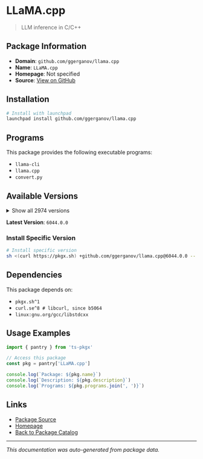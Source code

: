 # LLaMA.cpp

> LLM inference in C/C++

## Package Information

- **Domain**: `github.com/ggerganov/llama.cpp`
- **Name**: `LLaMA.cpp`
- **Homepage**: Not specified
- **Source**: [View on GitHub](https://github.com/pkgxdev/pantry/tree/main/projects/github.com/ggerganov/llama.cpp/package.yml)

## Installation

```bash
# Install with launchpad
launchpad install github.com/ggerganov/llama.cpp
```

## Programs

This package provides the following executable programs:

- `llama-cli`
- `llama.cpp`
- `convert.py`

## Available Versions

<details>
<summary>Show all 2974 versions</summary>

- `6044.0.0`, `6043.0.0`, `6042.0.0`, `6041.0.0`, `6040.0.0`
- `6039.0.0`, `6038.0.0`, `6037.0.0`, `6036.0.0`, `6035.0.0`
- `6032.0.0`, `6031.0.0`, `6030.0.0`, `6029.0.0`, `6027.0.0`
- `6026.0.0`, `6025.0.0`, `6024.0.0`, `6023.0.0`, `6022.0.0`
- `6020.0.0`, `6018.0.0`, `6017.0.0`, `6016.0.0`, `6015.0.0`
- `6014.0.0`, `6013.0.0`, `6012.0.0`, `6011.0.0`, `6002.0.0`
- `6001.0.0`, `6000.0.0`, `5999.0.0`, `5998.0.0`, `5997.0.0`
- `5996.0.0`, `5995.0.0`, `5994.0.0`, `5993.0.0`, `5992.0.0`
- `5990.0.0`, `5989.0.0`, `5988.0.0`, `5987.0.0`, `5986.0.0`
- `5985.0.0`, `5984.0.0`, `5981.0.0`, `5980.0.0`, `5979.0.0`
- `5978.0.0`, `5976.0.0`, `5975.0.0`, `5973.0.0`, `5972.0.0`
- `5970.0.0`, `5968.0.0`, `5967.0.0`, `5966.0.0`, `5965.0.0`
- `5963.0.0`, `5962.0.0`, `5961.0.0`, `5960.0.0`, `5959.0.0`
- `5958.0.0`, `5957.0.0`, `5956.0.0`, `5954.0.0`, `5953.0.0`
- `5952.0.0`, `5950.0.0`, `5949.0.0`, `5943.0.0`, `5942.0.0`
- `5941.0.0`, `5940.0.0`, `5937.0.0`, `5936.0.0`, `5935.0.0`
- `5934.0.0`, `5933.0.0`, `5932.0.0`, `5930.0.0`, `5929.0.0`
- `5928.0.0`, `5927.0.0`, `5924.0.0`, `5923.0.0`, `5922.0.0`
- `5921.0.0`, `5920.0.0`, `5919.0.0`, `5916.0.0`, `5914.0.0`
- `5913.0.0`, `5912.0.0`, `5911.0.0`, `5910.0.0`, `5909.0.0`
- `5908.0.0`, `5904.0.0`, `5902.0.0`, `5901.0.0`, `5900.0.0`
- `5899.0.0`, `5898.0.0`, `5897.0.0`, `5896.0.0`, `5895.0.0`
- `5894.0.0`, `5893.0.0`, `5892.0.0`, `5891.0.0`, `5890.0.0`
- `5889.0.0`, `5888.0.0`, `5887.0.0`, `5886.0.0`, `5884.0.0`
- `5882.0.0`, `5880.0.0`, `5876.0.0`, `5875.0.0`, `5874.0.0`
- `5873.0.0`, `5872.0.0`, `5870.0.0`, `5869.0.0`, `5868.0.0`
- `5867.0.0`, `5866.0.0`, `5865.0.0`, `5864.0.0`, `5863.0.0`
- `5862.0.0`, `5861.0.0`, `5860.0.0`, `5859.0.0`, `5858.0.0`
- `5857.0.0`, `5856.0.0`, `5855.0.0`, `5854.0.0`, `5853.0.0`
- `5852.0.0`, `5851.0.0`, `5849.0.0`, `5848.0.0`, `5847.0.0`
- `5846.0.0`, `5845.0.0`, `5844.0.0`, `5843.0.0`, `5841.0.0`
- `5840.0.0`, `5839.0.0`, `5838.0.0`, `5837.0.0`, `5836.0.0`
- `5835.0.0`, `5834.0.0`, `5833.0.0`, `5832.0.0`, `5831.0.0`
- `5830.0.0`, `5829.0.0`, `5828.0.0`, `5827.0.0`, `5826.0.0`
- `5825.0.0`, `5824.0.0`, `5823.0.0`, `5822.0.0`, `5821.0.0`
- `5820.0.0`, `5819.0.0`, `5817.0.0`, `5816.0.0`, `5815.0.0`
- `5814.0.0`, `5812.0.0`, `5811.0.0`, `5809.0.0`, `5808.0.0`
- `5804.0.0`, `5803.0.0`, `5802.0.0`, `5801.0.0`, `5798.0.0`
- `5797.0.0`, `5795.0.0`, `5794.0.0`, `5793.0.0`, `5792.0.0`
- `5788.0.0`, `5787.0.0`, `5785.0.0`, `5784.0.0`, `5783.0.0`
- `5782.0.0`, `5780.0.0`, `5778.0.0`, `5777.0.0`, `5775.0.0`
- `5774.0.0`, `5773.0.0`, `5772.0.0`, `5771.0.0`, `5770.0.0`
- `5769.0.0`, `5760.0.0`, `5759.0.0`, `5757.0.0`, `5756.0.0`
- `5755.0.0`, `5754.0.0`, `5753.0.0`, `5752.0.0`, `5751.0.0`
- `5749.0.0`, `5747.0.0`, `5745.0.0`, `5744.0.0`, `5743.0.0`
- `5742.0.0`, `5740.0.0`, `5738.0.0`, `5737.0.0`, `5736.0.0`
- `5735.0.0`, `5734.0.0`, `5733.0.0`, `5731.0.0`, `5729.0.0`
- `5728.0.0`, `5726.0.0`, `5723.0.0`, `5722.0.0`, `5721.0.0`
- `5720.0.0`, `5719.0.0`, `5718.0.0`, `5717.0.0`, `5716.0.0`
- `5715.0.0`, `5714.0.0`, `5713.0.0`, `5712.0.0`, `5711.0.0`
- `5709.0.0`, `5708.0.0`, `5707.0.0`, `5706.0.0`, `5704.0.0`
- `5703.0.0`, `5702.0.0`, `5701.0.0`, `5699.0.0`, `5698.0.0`
- `5697.0.0`, `5696.0.0`, `5695.0.0`, `5693.0.0`, `5689.0.0`
- `5688.0.0`, `5687.0.0`, `5686.0.0`, `5685.0.0`, `5684.0.0`
- `5683.0.0`, `5682.0.0`, `5681.0.0`, `5679.0.0`, `5676.0.0`
- `5675.0.0`, `5674.0.0`, `5673.0.0`, `5672.0.0`, `5671.0.0`
- `5670.0.0`, `5669.0.0`, `5668.0.0`, `5667.0.0`, `5666.0.0`
- `5664.0.0`, `5662.0.0`, `5659.0.0`, `5657.0.0`, `5655.0.0`
- `5654.0.0`, `5653.0.0`, `5652.0.0`, `5651.0.0`, `5650.0.0`
- `5649.0.0`, `5648.0.0`, `5646.0.0`, `5645.0.0`, `5644.0.0`
- `5642.0.0`, `5641.0.0`, `5640.0.0`, `5639.0.0`, `5638.0.0`
- `5637.0.0`, `5636.0.0`, `5634.0.0`, `5633.0.0`, `5632.0.0`
- `5631.0.0`, `5630.0.0`, `5629.0.0`, `5627.0.0`, `5625.0.0`
- `5624.0.0`, `5622.0.0`, `5621.0.0`, `5620.0.0`, `5618.0.0`
- `5617.0.0`, `5615.0.0`, `5614.0.0`, `5613.0.0`, `5612.0.0`
- `5610.0.0`, `5609.0.0`, `5608.0.0`, `5606.0.0`, `5604.0.0`
- `5603.0.0`, `5602.0.0`, `5601.0.0`, `5600.0.0`, `5598.0.0`
- `5596.0.0`, `5595.0.0`, `5593.0.0`, `5592.0.0`, `5591.0.0`
- `5590.0.0`, `5589.0.0`, `5588.0.0`, `5587.0.0`, `5586.0.0`
- `5585.0.0`, `5584.0.0`, `5581.0.0`, `5580.0.0`, `5578.0.0`
- `5577.0.0`, `5576.0.0`, `5575.0.0`, `5574.0.0`, `5573.0.0`
- `5572.0.0`, `5571.0.0`, `5569.0.0`, `5568.0.0`, `5560.0.0`
- `5559.0.0`, `5558.0.0`, `5556.0.0`, `5555.0.0`, `5554.0.0`
- `5552.0.0`, `5551.0.0`, `5548.0.0`, `5547.0.0`, `5546.0.0`
- `5545.0.0`, `5544.0.0`, `5543.0.0`, `5541.0.0`, `5540.0.0`
- `5539.0.0`, `5538.0.0`, `5537.0.0`, `5535.0.0`, `5534.0.0`
- `5533.0.0`, `5532.0.0`, `5530.0.0`, `5529.0.0`, `5526.0.0`
- `5524.0.0`, `5522.0.0`, `5519.0.0`, `5517.0.0`, `5516.0.0`
- `5515.0.0`, `5514.0.0`, `5513.0.0`, `5512.0.0`, `5510.0.0`
- `5509.0.0`, `5508.0.0`, `5506.0.0`, `5505.0.0`, `5504.0.0`
- `5503.0.0`, `5502.0.0`, `5501.0.0`, `5499.0.0`, `5498.0.0`
- `5497.0.0`, `5495.0.0`, `5494.0.0`, `5493.0.0`, `5492.0.0`
- `5490.0.0`, `5489.0.0`, `5488.0.0`, `5486.0.0`, `5484.0.0`
- `5483.0.0`, `5481.0.0`, `5480.0.0`, `5479.0.0`, `5478.0.0`
- `5477.0.0`, `5476.0.0`, `5475.0.0`, `5474.0.0`, `5473.0.0`
- `5472.0.0`, `5471.0.0`, `5468.0.0`, `5466.0.0`, `5465.0.0`
- `5464.0.0`, `5463.0.0`, `5462.0.0`, `5461.0.0`, `5460.0.0`
- `5459.0.0`, `5458.0.0`, `5456.0.0`, `5454.0.0`, `5453.0.0`
- `5452.0.0`, `5451.0.0`, `5450.0.0`, `5449.0.0`, `5448.0.0`
- `5446.0.0`, `5444.0.0`, `5443.0.0`, `5442.0.0`, `5441.0.0`
- `5440.0.0`, `5439.0.0`, `5438.0.0`, `5437.0.0`, `5436.0.0`
- `5435.0.0`, `5434.0.0`, `5432.0.0`, `5431.0.0`, `5430.0.0`
- `5429.0.0`, `5427.0.0`, `5426.0.0`, `5425.0.0`, `5423.0.0`
- `5422.0.0`, `5421.0.0`, `5417.0.0`, `5415.0.0`, `5414.0.0`
- `5412.0.0`, `5411.0.0`, `5410.0.0`, `5409.0.0`, `5406.0.0`
- `5405.0.0`, `5404.0.0`, `5402.0.0`, `5401.0.0`, `5400.0.0`
- `5395.0.0`, `5394.0.0`, `5392.0.0`, `5391.0.0`, `5390.0.0`
- `5388.0.0`, `5387.0.0`, `5385.0.0`, `5384.0.0`, `5382.0.0`
- `5381.0.0`, `5380.0.0`, `5379.0.0`, `5378.0.0`, `5377.0.0`
- `5372.0.0`, `5371.0.0`, `5370.0.0`, `5368.0.0`, `5367.0.0`
- `5366.0.0`, `5365.0.0`, `5363.0.0`, `5361.0.0`, `5360.0.0`
- `5359.0.0`, `5358.0.0`, `5357.0.0`, `5356.0.0`, `5355.0.0`
- `5354.0.0`, `5353.0.0`, `5352.0.0`, `5351.0.0`, `5350.0.0`
- `5349.0.0`, `5347.0.0`, `5346.0.0`, `5345.0.0`, `5344.0.0`
- `5342.0.0`, `5341.0.0`, `5340.0.0`, `5338.0.0`, `5336.0.0`
- `5335.0.0`, `5334.0.0`, `5333.0.0`, `5332.0.0`, `5331.0.0`
- `5330.0.0`, `5329.0.0`, `5328.0.0`, `5327.0.0`, `5326.0.0`
- `5325.0.0`, `5324.0.0`, `5323.0.0`, `5322.0.0`, `5321.0.0`
- `5320.0.0`, `5318.0.0`, `5317.0.0`, `5313.0.0`, `5311.0.0`
- `5310.0.0`, `5309.0.0`, `5308.0.0`, `5306.0.0`, `5303.0.0`
- `5302.0.0`, `5301.0.0`, `5300.0.0`, `5299.0.0`, `5298.0.0`
- `5297.0.0`, `5296.0.0`, `5295.0.0`, `5293.0.0`, `5292.0.0`
- `5289.0.0`, `5287.0.0`, `5286.0.0`, `5284.0.0`, `5283.0.0`
- `5281.0.0`, `5280.0.0`, `5279.0.0`, `5278.0.0`, `5277.0.0`
- `5276.0.0`, `5275.0.0`, `5274.0.0`, `5273.0.0`, `5272.0.0`
- `5271.0.0`, `5270.0.0`, `5269.0.0`, `5267.0.0`, `5266.0.0`
- `5265.0.0`, `5261.0.0`, `5260.0.0`, `5259.0.0`, `5258.0.0`
- `5257.0.0`, `5255.0.0`, `5254.0.0`, `5253.0.0`, `5252.0.0`
- `5250.0.0`, `5249.0.0`, `5248.0.0`, `5246.0.0`, `5243.0.0`
- `5242.0.0`, `5241.0.0`, `5239.0.0`, `5237.0.0`, `5236.0.0`
- `5235.0.0`, `5233.0.0`, `5232.0.0`, `5231.0.0`, `5230.0.0`
- `5228.0.0`, `5226.0.0`, `5225.0.0`, `5223.0.0`, `5222.0.0`
- `5221.0.0`, `5220.0.0`, `5219.0.0`, `5218.0.0`, `5217.0.0`
- `5216.0.0`, `5215.0.0`, `5214.0.0`, `5213.0.0`, `5212.0.0`
- `5211.0.0`, `5210.0.0`, `5209.0.0`, `5208.0.0`, `5207.0.0`
- `5205.0.0`, `5204.0.0`, `5202.0.0`, `5201.0.0`, `5200.0.0`
- `5199.0.0`, `5198.0.0`, `5197.0.0`, `5196.0.0`, `5195.0.0`
- `5194.0.0`, `5193.0.0`, `5192.0.0`, `5191.0.0`, `5190.0.0`
- `5189.0.0`, `5188.0.0`, `5187.0.0`, `5186.0.0`, `5185.0.0`
- `5184.0.0`, `5181.0.0`, `5180.0.0`, `5178.0.0`, `5177.0.0`
- `5176.0.0`, `5175.0.0`, `5174.0.0`, `5173.0.0`, `5171.0.0`
- `5170.0.0`, `5169.0.0`, `5166.0.0`, `5165.0.0`, `5164.0.0`
- `5163.0.0`, `5162.0.0`, `5161.0.0`, `5160.0.0`, `5159.0.0`
- `5158.0.0`, `5156.0.0`, `5155.0.0`, `5153.0.0`, `5152.0.0`
- `5151.0.0`, `5150.0.0`, `5149.0.0`, `5148.0.0`, `5147.0.0`
- `5146.0.0`, `5145.0.0`, `5144.0.0`, `5143.0.0`, `5142.0.0`
- `5141.0.0`, `5140.0.0`, `5138.0.0`, `5137.0.0`, `5136.0.0`
- `5135.0.0`, `5134.0.0`, `5133.0.0`, `5132.0.0`, `5131.0.0`
- `5129.0.0`, `5127.0.0`, `5126.0.0`, `5125.0.0`, `5124.0.0`
- `5123.0.0`, `5122.0.0`, `5121.0.0`, `5120.0.0`, `5119.0.0`
- `5118.0.0`, `5117.0.0`, `5116.0.0`, `5115.0.0`, `5114.0.0`
- `5113.0.0`, `5108.0.0`, `5107.0.0`, `5106.0.0`, `5099.0.0`
- `5097.0.0`, `5096.0.0`, `5094.0.0`, `5093.0.0`, `5092.0.0`
- `5089.0.0`, `5086.0.0`, `5085.0.0`, `5084.0.0`, `5083.0.0`
- `5082.0.0`, `5081.0.0`, `5080.0.0`, `5079.0.0`, `5078.0.0`
- `5076.0.0`, `5074.0.0`, `5073.0.0`, `5072.0.0`, `5071.0.0`
- `5066.0.0`, `5064.0.0`, `5062.0.0`, `5061.0.0`, `5060.0.0`
- `5059.0.0`, `5058.0.0`, `5057.0.0`, `5056.0.0`, `5055.0.0`
- `5054.0.0`, `5053.0.0`, `5052.0.0`, `5050.0.0`, `5049.0.0`
- `5046.0.0`, `5045.0.0`, `5043.0.0`, `5041.0.0`, `5039.0.0`
- `5038.0.0`, `5037.0.0`, `5036.0.0`, `5035.0.0`, `5034.0.0`
- `5033.0.0`, `5032.0.0`, `5031.0.0`, `5030.0.0`, `5029.0.0`
- `5028.0.0`, `5026.0.0`, `5025.0.0`, `5022.0.0`, `5021.0.0`
- `5019.0.0`, `5018.0.0`, `5017.0.0`, `5016.0.0`, `5015.0.0`
- `5013.0.0`, `5012.0.0`, `5010.0.0`, `5009.0.0`, `5006.0.0`
- `5005.0.0`, `5004.0.0`, `5003.0.0`, `5002.0.0`, `5001.0.0`
- `4999.0.0`, `4998.0.0`, `4997.0.0`, `4992.0.0`, `4991.0.0`
- `4990.0.0`, `4988.0.0`, `4987.0.0`, `4986.0.0`, `4985.0.0`
- `4984.0.0`, `4982.0.0`, `4981.0.0`, `4980.0.0`, `4978.0.0`
- `4977.0.0`, `4976.0.0`, `4974.0.0`, `4972.0.0`, `4970.0.0`
- `4969.0.0`, `4967.0.0`, `4966.0.0`, `4964.0.0`, `4963.0.0`
- `4961.0.0`, `4958.0.0`, `4957.0.0`, `4956.0.0`, `4953.0.0`
- `4951.0.0`, `4948.0.0`, `4947.0.0`, `4945.0.0`, `4944.0.0`
- `4942.0.0`, `4940.0.0`, `4939.0.0`, `4938.0.0`, `4937.0.0`
- `4936.0.0`, `4935.0.0`, `4934.0.0`, `4933.0.0`, `4932.0.0`
- `4930.0.0`, `4929.0.0`, `4927.0.0`, `4926.0.0`, `4925.0.0`
- `4924.0.0`, `4923.0.0`, `4921.0.0`, `4920.0.0`, `4919.0.0`
- `4916.0.0`, `4915.0.0`, `4914.0.0`, `4913.0.0`, `4912.0.0`
- `4911.0.0`, `4910.0.0`, `4909.0.0`, `4908.0.0`, `4907.0.0`
- `4905.0.0`, `4903.0.0`, `4902.0.0`, `4901.0.0`, `4900.0.0`
- `4899.0.0`, `4898.0.0`, `4897.0.0`, `4896.0.0`, `4895.0.0`
- `4893.0.0`, `4892.0.0`, `4891.0.0`, `4889.0.0`, `4888.0.0`
- `4886.0.0`, `4885.0.0`, `4884.0.0`, `4882.0.0`, `4880.0.0`
- `4879.0.0`, `4877.0.0`, `4876.0.0`, `4875.0.0`, `4874.0.0`
- `4873.0.0`, `4872.0.0`, `4871.0.0`, `4870.0.0`, `4869.0.0`
- `4868.0.0`, `4867.0.0`, `4865.0.0`, `4864.0.0`, `4863.0.0`
- `4861.0.0`, `4860.0.0`, `4859.0.0`, `4856.0.0`, `4855.0.0`
- `4854.0.0`, `4853.0.0`, `4851.0.0`, `4849.0.0`, `4848.0.0`
- `4847.0.0`, `4846.0.0`, `4837.0.0`, `4836.0.0`, `4835.0.0`
- `4834.0.0`, `4833.0.0`, `4832.0.0`, `4831.0.0`, `4830.0.0`
- `4829.0.0`, `4827.0.0`, `4826.0.0`, `4824.0.0`, `4823.0.0`
- `4821.0.0`, `4820.0.0`, `4819.0.0`, `4818.0.0`, `4806.0.0`
- `4805.0.0`, `4804.0.0`, `4803.0.0`, `4801.0.0`, `4800.0.0`
- `4799.0.0`, `4798.0.0`, `4797.0.0`, `4796.0.0`, `4793.0.0`
- `4792.0.0`, `4790.0.0`, `4789.0.0`, `4788.0.0`, `4786.0.0`
- `4785.0.0`, `4784.0.0`, `4783.0.0`, `4778.0.0`, `4777.0.0`
- `4776.0.0`, `4775.0.0`, `4774.0.0`, `4773.0.0`, `4771.0.0`
- `4770.0.0`, `4769.0.0`, `4768.0.0`, `4767.0.0`, `4765.0.0`
- `4764.0.0`, `4763.0.0`, `4762.0.0`, `4761.0.0`, `4760.0.0`
- `4759.0.0`, `4756.0.0`, `4755.0.0`, `4754.0.0`, `4753.0.0`
- `4751.0.0`, `4749.0.0`, `4747.0.0`, `4746.0.0`, `4745.0.0`
- `4743.0.0`, `4742.0.0`, `4739.0.0`, `4738.0.0`, `4735.0.0`
- `4734.0.0`, `4733.0.0`, `4732.0.0`, `4731.0.0`, `4730.0.0`
- `4728.0.0`, `4727.0.0`, `4724.0.0`, `4722.0.0`, `4721.0.0`
- `4720.0.0`, `4719.0.0`, `4718.0.0`, `4717.0.0`, `4716.0.0`
- `4714.0.0`, `4713.0.0`, `4712.0.0`, `4710.0.0`, `4708.0.0`
- `4707.0.0`, `4706.0.0`, `4705.0.0`, `4704.0.0`, `4702.0.0`
- `4699.0.0`, `4698.0.0`, `4696.0.0`, `4695.0.0`, `4694.0.0`
- `4692.0.0`, `4689.0.0`, `4688.0.0`, `4686.0.0`, `4683.0.0`
- `4682.0.0`, `4681.0.0`, `4679.0.0`, `4678.0.0`, `4677.0.0`
- `4676.0.0`, `4675.0.0`, `4671.0.0`, `4667.0.0`, `4666.0.0`
- `4663.0.0`, `4662.0.0`, `4661.0.0`, `4660.0.0`, `4659.0.0`
- `4658.0.0`, `4657.0.0`, `4651.0.0`, `4649.0.0`, `4648.0.0`
- `4647.0.0`, `4646.0.0`, `4644.0.0`, `4643.0.0`, `4642.0.0`
- `4641.0.0`, `4640.0.0`, `4639.0.0`, `4637.0.0`, `4636.0.0`
- `4634.0.0`, `4633.0.0`, `4631.0.0`, `4628.0.0`, `4623.0.0`
- `4621.0.0`, `4620.0.0`, `4619.0.0`, `4618.0.0`, `4617.0.0`
- `4616.0.0`, `4615.0.0`, `4614.0.0`, `4613.0.0`, `4611.0.0`
- `4610.0.0`, `4609.0.0`, `4608.0.0`, `4607.0.0`, `4606.0.0`
- `4605.0.0`, `4604.0.0`, `4603.0.0`, `4601.0.0`, `4600.0.0`
- `4599.0.0`, `4598.0.0`, `4595.0.0`, `4594.0.0`, `4589.0.0`
- `4588.0.0`, `4586.0.0`, `4585.0.0`, `4583.0.0`, `4581.0.0`
- `4580.0.0`, `4576.0.0`, `4575.0.0`, `4574.0.0`, `4572.0.0`
- `4570.0.0`, `4569.0.0`, `4568.0.0`, `4567.0.0`, `4566.0.0`
- `4565.0.0`, `4564.0.0`, `4562.0.0`, `4560.0.0`, `4559.0.0`
- `4557.0.0`, `4552.0.0`, `4550.0.0`, `4549.0.0`, `4548.0.0`
- `4547.0.0`, `4546.0.0`, `4545.0.0`, `4543.0.0`, `4542.0.0`
- `4539.0.0`, `4538.0.0`, `4537.0.0`, `4536.0.0`, `4535.0.0`
- `4534.0.0`, `4533.0.0`, `4532.0.0`, `4529.0.0`, `4528.0.0`
- `4527.0.0`, `4526.0.0`, `4525.0.0`, `4524.0.0`, `4523.0.0`
- `4522.0.0`, `4521.0.0`, `4520.0.0`, `4519.0.0`, `4518.0.0`
- `4516.0.0`, `4514.0.0`, `4513.0.0`, `4512.0.0`, `4510.0.0`
- `4509.0.0`, `4508.0.0`, `4506.0.0`, `4504.0.0`, `4503.0.0`
- `4502.0.0`, `4501.0.0`, `4500.0.0`, `4499.0.0`, `4497.0.0`
- `4493.0.0`, `4491.0.0`, `4488.0.0`, `4487.0.0`, `4485.0.0`
- `4481.0.0`, `4475.0.0`, `4474.0.0`, `4468.0.0`, `4467.0.0`
- `4466.0.0`, `4465.0.0`, `4464.0.0`, `4458.0.0`, `4457.0.0`
- `4456.0.0`, `4453.0.0`, `4451.0.0`, `4450.0.0`, `4447.0.0`
- `4446.0.0`, `4445.0.0`, `4443.0.0`, `4440.0.0`, `4439.0.0`
- `4438.0.0`, `4437.0.0`, `4435.0.0`, `4434.0.0`, `4433.0.0`
- `4432.0.0`, `4431.0.0`, `4430.0.0`, `4428.0.0`, `4426.0.0`
- `4425.0.0`, `4424.0.0`, `4423.0.0`, `4422.0.0`, `4421.0.0`
- `4420.0.0`, `4419.0.0`, `4418.0.0`, `4416.0.0`, `4415.0.0`
- `4414.0.0`, `4411.0.0`, `4409.0.0`, `4406.0.0`, `4404.0.0`
- `4403.0.0`, `4402.0.0`, `4400.0.0`, `4399.0.0`, `4398.0.0`
- `4397.0.0`, `4396.0.0`, `4394.0.0`, `4393.0.0`, `4392.0.0`
- `4391.0.0`, `4390.0.0`, `4389.0.0`, `4388.0.0`, `4387.0.0`
- `4386.0.0`, `4385.0.0`, `4384.0.0`, `4383.0.0`, `4382.0.0`
- `4381.0.0`, `4380.0.0`, `4379.0.0`, `4378.0.0`, `4376.0.0`
- `4375.0.0`, `4372.0.0`, `4371.0.0`, `4369.0.0`, `4368.0.0`
- `4367.0.0`, `4366.0.0`, `4365.0.0`, `4363.0.0`, `4362.0.0`
- `4361.0.0`, `4360.0.0`, `4359.0.0`, `4358.0.0`, `4357.0.0`
- `4354.0.0`, `4353.0.0`, `4351.0.0`, `4350.0.0`, `4349.0.0`
- `4348.0.0`, `4343.0.0`, `4342.0.0`, `4341.0.0`, `4338.0.0`
- `4337.0.0`, `4333.0.0`, `4331.0.0`, `4329.0.0`, `4327.0.0`
- `4326.0.0`, `4325.0.0`, `4324.0.0`, `4321.0.0`, `4320.0.0`
- `4319.0.0`, `4318.0.0`, `4317.0.0`, `4315.0.0`, `4314.0.0`
- `4312.0.0`, `4311.0.0`, `4304.0.0`, `4302.0.0`, `4301.0.0`
- `4300.0.0`, `4299.0.0`, `4298.0.0`, `4297.0.0`, `4296.0.0`
- `4295.0.0`, `4293.0.0`, `4292.0.0`, `4291.0.0`, `4290.0.0`
- `4288.0.0`, `4287.0.0`, `4285.0.0`, `4284.0.0`, `4283.0.0`
- `4282.0.0`, `4281.0.0`, `4280.0.0`, `4279.0.0`, `4276.0.0`
- `4273.0.0`, `4272.0.0`, `4271.0.0`, `4267.0.0`, `4266.0.0`
- `4265.0.0`, `4262.0.0`, `4261.0.0`, `4260.0.0`, `4258.0.0`
- `4256.0.0`, `4255.0.0`, `4254.0.0`, `4253.0.0`, `4248.0.0`
- `4246.0.0`, `4243.0.0`, `4242.0.0`, `4240.0.0`, `4239.0.0`
- `4234.0.0`, `4233.0.0`, `4231.0.0`, `4230.0.0`, `4227.0.0`
- `4226.0.0`, `4224.0.0`, `4222.0.0`, `4221.0.0`, `4220.0.0`
- `4219.0.0`, `4218.0.0`, `4217.0.0`, `4216.0.0`, `4215.0.0`
- `4214.0.0`, `4212.0.0`, `4210.0.0`, `4209.0.0`, `4208.0.0`
- `4206.0.0`, `4204.0.0`, `4203.0.0`, `4202.0.0`, `4201.0.0`
- `4200.0.0`, `4195.0.0`, `4191.0.0`, `4179.0.0`, `4178.0.0`
- `4177.0.0`, `4176.0.0`, `4175.0.0`, `4174.0.0`, `4173.0.0`
- `4171.0.0`, `4170.0.0`, `4169.0.0`, `4168.0.0`, `4167.0.0`
- `4164.0.0`, `4163.0.0`, `4162.0.0`, `4161.0.0`, `4160.0.0`
- `4157.0.0`, `4154.0.0`, `4153.0.0`, `4151.0.0`, `4150.0.0`
- `4149.0.0`, `4148.0.0`, `4143.0.0`, `4142.0.0`, `4141.0.0`
- `4139.0.0`, `4138.0.0`, `4137.0.0`, `4134.0.0`, `4133.0.0`
- `4132.0.0`, `4131.0.0`, `4130.0.0`, `4129.0.0`, `4128.0.0`
- `4127.0.0`, `4126.0.0`, `4122.0.0`, `4120.0.0`, `4118.0.0`
- `4115.0.0`, `4114.0.0`, `4113.0.0`, `4112.0.0`, `4111.0.0`
- `4103.0.0`, `4102.0.0`, `4100.0.0`, `4098.0.0`, `4095.0.0`
- `4094.0.0`, `4092.0.0`, `4091.0.0`, `4088.0.0`, `4087.0.0`
- `4082.0.0`, `4081.0.0`, `4080.0.0`, `4079.0.0`, `4078.0.0`
- `4077.0.0`, `4076.0.0`, `4075.0.0`, `4071.0.0`, `4069.0.0`
- `4068.0.0`, `4067.0.0`, `4066.0.0`, `4065.0.0`, `4062.0.0`
- `4056.0.0`, `4055.0.0`, `4053.0.0`, `4052.0.0`, `4050.0.0`
- `4048.0.0`, `4044.0.0`, `4042.0.0`, `4041.0.0`, `4040.0.0`
- `4038.0.0`, `4037.0.0`, `4036.0.0`, `4034.0.0`, `4033.0.0`
- `4032.0.0`, `4027.0.0`, `4026.0.0`, `4025.0.0`, `4024.0.0`
- `4023.0.0`, `4020.0.0`, `4019.0.0`, `4016.0.0`, `4015.0.0`
- `4014.0.0`, `4013.0.0`, `4011.0.0`, `4010.0.0`, `4009.0.0`
- `4007.0.0`, `4006.0.0`, `4005.0.0`, `4003.0.0`, `4002.0.0`
- `4001.0.0`, `4000.0.0`, `3999.0.0`, `3998.0.0`, `3997.0.0`
- `3996.0.0`, `3995.0.0`, `3994.0.0`, `3991.0.0`, `3990.0.0`
- `3989.0.0`, `3988.0.0`, `3987.0.0`, `3985.0.0`, `3984.0.0`
- `3983.0.0`, `3982.0.0`, `3978.0.0`, `3977.0.0`, `3975.0.0`
- `3974.0.0`, `3972.0.0`, `3971.0.0`, `3970.0.0`, `3967.0.0`
- `3964.0.0`, `3962.0.0`, `3961.0.0`, `3960.0.0`, `3958.0.0`
- `3957.0.0`, `3952.0.0`, `3950.0.0`, `3949.0.0`, `3948.0.0`
- `3946.0.0`, `3943.0.0`, `3942.0.0`, `3941.0.0`, `3940.0.0`
- `3939.0.0`, `3938.0.0`, `3936.0.0`, `3935.0.0`, `3933.0.0`
- `3932.0.0`, `3931.0.0`, `3930.0.0`, `3927.0.0`, `3926.0.0`
- `3925.0.0`, `3923.0.0`, `3922.0.0`, `3921.0.0`, `3920.0.0`
- `3917.0.0`, `3916.0.0`, `3914.0.0`, `3912.0.0`, `3911.0.0`
- `3909.0.0`, `3907.0.0`, `3906.0.0`, `3905.0.0`, `3904.0.0`
- `3903.0.0`, `3902.0.0`, `3901.0.0`, `3899.0.0`, `3898.0.0`
- `3896.0.0`, `3895.0.0`, `3892.0.0`, `3889.0.0`, `3887.0.0`
- `3886.0.0`, `3883.0.0`, `3880.0.0`, `3878.0.0`, `3874.0.0`
- `3873.0.0`, `3872.0.0`, `3870.0.0`, `3869.0.0`, `3868.0.0`
- `3867.0.0`, `3866.0.0`, `3865.0.0`, `3864.0.0`, `3863.0.0`
- `3861.0.0`, `3856.0.0`, `3855.0.0`, `3853.0.0`, `3849.0.0`
- `3848.0.0`, `3847.0.0`, `3841.0.0`, `3837.0.0`, `3835.0.0`
- `3834.0.0`, `3832.0.0`, `3831.0.0`, `3829.0.0`, `3828.0.0`
- `3827.0.0`, `3825.0.0`, `3824.0.0`, `3823.0.0`, `3822.0.0`
- `3821.0.0`, `3818.0.0`, `3817.0.0`, `3816.0.0`, `3814.0.0`
- `3813.0.0`, `3812.0.0`, `3811.0.0`, `3808.0.0`, `3807.0.0`
- `3806.0.0`, `3805.0.0`, `3804.0.0`, `3803.0.0`, `3802.0.0`
- `3801.0.0`, `3800.0.0`, `3799.0.0`, `3798.0.0`, `3795.0.0`
- `3790.0.0`, `3789.0.0`, `3788.0.0`, `3787.0.0`, `3786.0.0`
- `3785.0.0`, `3783.0.0`, `3782.0.0`, `3781.0.0`, `3779.0.0`
- `3778.0.0`, `3777.0.0`, `3775.0.0`, `3774.0.0`, `3772.0.0`
- `3771.0.0`, `3770.0.0`, `3767.0.0`, `3766.0.0`, `3765.0.0`
- `3764.0.0`, `3763.0.0`, `3761.0.0`, `3760.0.0`, `3759.0.0`
- `3756.0.0`, `3755.0.0`, `3754.0.0`, `3753.0.0`, `3752.0.0`
- `3751.0.0`, `3750.0.0`, `3749.0.0`, `3747.0.0`, `3744.0.0`
- `3743.0.0`, `3740.0.0`, `3737.0.0`, `3735.0.0`, `3733.0.0`
- `3731.0.0`, `3729.0.0`, `3728.0.0`, `3727.0.0`, `3726.0.0`
- `3725.0.0`, `3723.0.0`, `3721.0.0`, `3720.0.0`, `3718.0.0`
- `3717.0.0`, `3716.0.0`, `3715.0.0`, `3714.0.0`, `3713.0.0`
- `3711.0.0`, `3707.0.0`, `3706.0.0`, `3705.0.0`, `3704.0.0`
- `3703.0.0`, `3702.0.0`, `3701.0.0`, `3700.0.0`, `3699.0.0`
- `3688.0.0`, `3687.0.0`, `3686.0.0`, `3685.0.0`, `3684.0.0`
- `3683.0.0`, `3682.0.0`, `3681.0.0`, `3680.0.0`, `3678.0.0`
- `3677.0.0`, `3676.0.0`, `3675.0.0`, `3674.0.0`, `3672.0.0`
- `3671.0.0`, `3669.0.0`, `3668.0.0`, `3667.0.0`, `3666.0.0`
- `3664.0.0`, `3661.0.0`, `3658.0.0`, `3656.0.0`, `3655.0.0`
- `3654.0.0`, `3652.0.0`, `3651.0.0`, `3649.0.0`, `3647.0.0`
- `3645.0.0`, `3644.0.0`, `3643.0.0`, `3639.0.0`, `3636.0.0`
- `3635.0.0`, `3634.0.0`, `3633.0.0`, `3632.0.0`, `3631.0.0`
- `3630.0.0`, `3629.0.0`, `3625.0.0`, `3623.0.0`, `3622.0.0`
- `3621.0.0`, `3620.0.0`, `3617.0.0`, `3616.0.0`, `3615.0.0`
- `3614.0.0`, `3613.0.0`, `3612.0.0`, `3611.0.0`, `3610.0.0`
- `3609.0.0`, `3608.0.0`, `3607.0.0`, `3606.0.0`, `3604.0.0`
- `3603.0.0`, `3600.0.0`, `3599.0.0`, `3598.0.0`, `3593.0.0`
- `3592.0.0`, `3591.0.0`, `3590.0.0`, `3589.0.0`, `3588.0.0`
- `3587.0.0`, `3585.0.0`, `3584.0.0`, `3583.0.0`, `3582.0.0`
- `3581.0.0`, `3580.0.0`, `3578.0.0`, `3577.0.0`, `3575.0.0`
- `3574.0.0`, `3573.0.0`, `3571.0.0`, `3567.0.0`, `3566.0.0`
- `3565.0.0`, `3564.0.0`, `3563.0.0`, `3561.0.0`, `3560.0.0`
- `3559.0.0`, `3557.0.0`, `3556.0.0`, `3551.0.0`, `3547.0.0`
- `3543.0.0`, `3542.0.0`, `3541.0.0`, `3540.0.0`, `3539.0.0`
- `3538.0.0`, `3537.0.0`, `3536.0.0`, `3534.0.0`, `3532.0.0`
- `3531.0.0`, `3529.0.0`, `3528.0.0`, `3527.0.0`, `3525.0.0`
- `3524.0.0`, `3522.0.0`, `3520.0.0`, `3519.0.0`, `3517.0.0`
- `3516.0.0`, `3515.0.0`, `3512.0.0`, `3510.0.0`, `3509.0.0`
- `3508.0.0`, `3506.0.0`, `3505.0.0`, `3504.0.0`, `3503.0.0`
- `3502.0.0`, `3501.0.0`, `3500.0.0`, `3499.0.0`, `3498.0.0`
- `3497.0.0`, `3496.0.0`, `3495.0.0`, `3490.0.0`, `3489.0.0`
- `3488.0.0`, `3487.0.0`, `3486.0.0`, `3485.0.0`, `3484.0.0`
- `3483.0.0`, `3482.0.0`, `3479.0.0`, `3472.0.0`, `3471.0.0`
- `3470.0.0`, `3469.0.0`, `3468.0.0`, `3467.0.0`, `3465.0.0`
- `3464.0.0`, `3463.0.0`, `3462.0.0`, `3461.0.0`, `3460.0.0`
- `3459.0.0`, `3458.0.0`, `3456.0.0`, `3452.0.0`, `3451.0.0`
- `3450.0.0`, `3449.0.0`, `3447.0.0`, `3445.0.0`, `3442.0.0`
- `3441.0.0`, `3440.0.0`, `3438.0.0`, `3437.0.0`, `3436.0.0`
- `3434.0.0`, `3433.0.0`, `3428.0.0`, `3427.0.0`, `3425.0.0`
- `3423.0.0`, `3421.0.0`, `3419.0.0`, `3418.0.0`, `3416.0.0`
- `3412.0.0`, `3408.0.0`, `3407.0.0`, `3406.0.0`, `3405.0.0`
- `3403.0.0`, `3402.0.0`, `3400.0.0`, `3398.0.0`, `3396.0.0`
- `3394.0.0`, `3393.0.0`, `3392.0.0`, `3389.0.0`, `3387.0.0`
- `3386.0.0`, `3385.0.0`, `3384.0.0`, `3383.0.0`, `3382.0.0`
- `3381.0.0`, `3378.0.0`, `3376.0.0`, `3375.0.0`, `3374.0.0`
- `3373.0.0`, `3371.0.0`, `3370.0.0`, `3369.0.0`, `3368.0.0`
- `3367.0.0`, `3366.0.0`, `3365.0.0`, `3363.0.0`, `3361.0.0`
- `3358.0.0`, `3356.0.0`, `3355.0.0`, `3354.0.0`, `3353.0.0`
- `3347.0.0`, `3345.0.0`, `3342.0.0`, `3341.0.0`, `3340.0.0`
- `3334.0.0`, `3333.0.0`, `3332.0.0`, `3328.0.0`, `3327.0.0`
- `3325.0.0`, `3324.0.0`, `3322.0.0`, `3317.0.0`, `3316.0.0`
- `3315.0.0`, `3314.0.0`, `3311.0.0`, `3309.0.0`, `3307.0.0`
- `3306.0.0`, `3305.0.0`, `3304.0.0`, `3303.0.0`, `3295.0.0`
- `3294.0.0`, `3293.0.0`, `3292.0.0`, `3291.0.0`, `3290.0.0`
- `3289.0.0`, `3287.0.0`, `3286.0.0`, `3285.0.0`, `3284.0.0`
- `3283.0.0`, `3282.0.0`, `3280.0.0`, `3279.0.0`, `3278.0.0`
- `3276.0.0`, `3274.0.0`, `3273.0.0`, `3269.0.0`, `3267.0.0`
- `3266.0.0`, `3265.0.0`, `3264.0.0`, `3263.0.0`, `3262.0.0`
- `3261.0.0`, `3260.0.0`, `3259.0.0`, `3258.0.0`, `3256.0.0`
- `3254.0.0`, `3252.0.0`, `3250.0.0`, `3249.0.0`, `3248.0.0`
- `3246.0.0`, `3245.0.0`, `3243.0.0`, `3242.0.0`, `3241.0.0`
- `3240.0.0`, `3233.0.0`, `3232.0.0`, `3231.0.0`, `3230.0.0`
- `3229.0.0`, `3228.0.0`, `3227.0.0`, `3226.0.0`, `3223.0.0`
- `3222.0.0`, `3220.0.0`, `3219.0.0`, `3218.0.0`, `3216.0.0`
- `3212.0.0`, `3211.0.0`, `3209.0.0`, `3208.0.0`, `3206.0.0`
- `3205.0.0`, `3204.0.0`, `3202.0.0`, `3201.0.0`, `3199.0.0`
- `3197.0.0`, `3195.0.0`, `3194.0.0`, `3193.0.0`, `3190.0.0`
- `3189.0.0`, `3188.0.0`, `3187.0.0`, `3186.0.0`, `3184.0.0`
- `3183.0.0`, `3182.0.0`, `3181.0.0`, `3180.0.0`, `3179.0.0`
- `3178.0.0`, `3177.0.0`, `3175.0.0`, `3166.0.0`, `3163.0.0`
- `3162.0.0`, `3158.0.0`, `3156.0.0`, `3154.0.0`, `3153.0.0`
- `3152.0.0`, `3151.0.0`, `3150.0.0`, `3149.0.0`, `3148.0.0`
- `3147.0.0`, `3146.0.0`, `3145.0.0`, `3143.0.0`, `3140.0.0`
- `3139.0.0`, `3138.0.0`, `3135.0.0`, `3134.0.0`, `3131.0.0`
- `3130.0.0`, `3091.0.0`, `3089.0.0`, `3088.0.0`, `3087.0.0`
- `3086.0.0`, `3085.0.0`, `3083.0.0`, `3082.0.0`, `3080.0.0`
- `3079.0.0`, `3078.0.0`, `3077.0.0`, `3076.0.0`, `3075.0.0`
- `3074.0.0`, `3073.0.0`, `3072.0.0`, `3071.0.0`, `3070.0.0`
- `3067.0.0`, `3066.0.0`, `3065.0.0`, `3063.0.0`, `3058.0.0`
- `3056.0.0`, `3051.0.0`, `3046.0.0`, `3045.0.0`, `3044.0.0`
- `3042.0.0`, `3040.0.0`, `3039.0.0`, `3038.0.0`, `3037.0.0`
- `3036.0.0`, `3035.0.0`, `3033.0.0`, `3030.0.0`, `3029.0.0`
- `3028.0.0`, `3027.0.0`, `3026.0.0`, `3025.0.0`, `3024.0.0`
- `3023.0.0`, `3021.0.0`, `3019.0.0`, `3018.0.0`, `3015.0.0`
- `3014.0.0`, `3012.0.0`, `3011.0.0`, `3010.0.0`, `3008.0.0`
- `3007.0.0`, `3006.0.0`, `3003.0.0`, `3001.0.0`, `2998.0.0`
- `2996.0.0`, `2995.0.0`, `2994.0.0`, `2993.0.0`, `2992.0.0`
- `2989.0.0`, `2988.0.0`, `2985.0.0`, `2984.0.0`, `2982.0.0`
- `2981.0.0`, `2979.0.0`, `2978.0.0`, `2976.0.0`, `2974.0.0`
- `2973.0.0`, `2972.0.0`, `2970.0.0`, `2969.0.0`, `2968.0.0`
- `2967.0.0`, `2966.0.0`, `2965.0.0`, `2964.0.0`, `2963.0.0`
- `2962.0.0`, `2961.0.0`, `2958.0.0`, `2956.0.0`, `2955.0.0`
- `2953.0.0`, `2952.0.0`, `2950.0.0`, `2949.0.0`, `2948.0.0`
- `2946.0.0`, `2945.0.0`, `2943.0.0`, `2941.0.0`, `2940.0.0`
- `2939.0.0`, `2938.0.0`, `2937.0.0`, `2936.0.0`, `2934.0.0`
- `2933.0.0`, `2932.0.0`, `2930.0.0`, `2929.0.0`, `2928.0.0`
- `2927.0.0`, `2926.0.0`, `2923.0.0`, `2922.0.0`, `2921.0.0`
- `2918.0.0`, `2917.0.0`, `2916.0.0`, `2915.0.0`, `2914.0.0`
- `2913.0.0`, `2910.0.0`, `2909.0.0`, `2908.0.0`, `2906.0.0`
- `2901.0.0`, `2899.0.0`, `2897.0.0`, `2894.0.0`, `2893.0.0`
- `2892.0.0`, `2891.0.0`, `2890.0.0`, `2889.0.0`, `2885.0.0`
- `2884.0.0`, `2879.0.0`, `2878.0.0`, `2877.0.0`, `2876.0.0`
- `2875.0.0`, `2874.0.0`, `2871.0.0`, `2870.0.0`, `2868.0.0`
- `2867.0.0`, `2865.0.0`, `2864.0.0`, `2862.0.0`, `2861.0.0`
- `2860.0.0`, `2859.0.0`, `2854.0.0`, `2852.0.0`, `2848.0.0`
- `2847.0.0`, `2846.0.0`, `2845.0.0`, `2844.0.0`, `2843.0.0`
- `2842.0.0`, `2840.0.0`, `2839.0.0`, `2838.0.0`, `2837.0.0`
- `2836.0.0`, `2835.0.0`, `2834.0.0`, `2831.0.0`, `2830.0.0`
- `2828.0.0`, `2826.0.0`, `2824.0.0`, `2822.0.0`, `2821.0.0`
- `2820.0.0`, `2818.0.0`, `2817.0.0`, `2816.0.0`, `2815.0.0`
- `2813.0.0`, `2812.0.0`, `2811.0.0`, `2808.0.0`, `2805.0.0`
- `2804.0.0`, `2803.0.0`, `2800.0.0`, `2797.0.0`, `2794.0.0`
- `2793.0.0`, `2791.0.0`, `2789.0.0`, `2787.0.0`, `2785.0.0`
- `2784.0.0`, `2783.0.0`, `2781.0.0`, `2780.0.0`, `2779.0.0`
- `2777.0.0`, `2776.0.0`, `2775.0.0`, `2774.0.0`, `2773.0.0`
- `2772.0.0`, `2771.0.0`, `2769.0.0`, `2767.0.0`, `2766.0.0`
- `2764.0.0`, `2763.0.0`, `2761.0.0`, `2760.0.0`, `2757.0.0`
- `2756.0.0`, `2755.0.0`, `2754.0.0`, `2753.0.0`, `2751.0.0`
- `2750.0.0`, `2749.0.0`, `2748.0.0`, `2747.0.0`, `2746.0.0`
- `2740.0.0`, `2737.0.0`, `2736.0.0`, `2735.0.0`, `2734.0.0`
- `2731.0.0`, `2730.0.0`, `2729.0.0`, `2728.0.0`, `2727.0.0`
- `2724.0.0`, `2717.0.0`, `2715.0.0`, `2714.0.0`, `2712.0.0`
- `2710.0.0`, `2709.0.0`, `2708.0.0`, `2707.0.0`, `2702.0.0`
- `2700.0.0`, `2699.0.0`, `2698.0.0`, `2697.0.0`, `2696.0.0`
- `2694.0.0`, `2692.0.0`, `2691.0.0`, `2690.0.0`, `2687.0.0`
- `2686.0.0`, `2684.0.0`, `2683.0.0`, `2681.0.0`, `2680.0.0`
- `2679.0.0`, `2678.0.0`, `2676.0.0`, `2675.0.0`, `2674.0.0`
- `2673.0.0`, `2671.0.0`, `2670.0.0`, `2669.0.0`, `2667.0.0`
- `2666.0.0`, `2665.0.0`, `2664.0.0`, `2663.0.0`, `2661.0.0`
- `2660.0.0`, `2658.0.0`, `2657.0.0`, `2656.0.0`, `2646.0.0`
- `2645.0.0`, `2636.0.0`, `2632.0.0`, `2630.0.0`, `2629.0.0`
- `2619.0.0`, `2615.0.0`, `2613.0.0`, `2612.0.0`, `2608.0.0`
- `2589.0.0`, `2586.0.0`, `2581.0.0`, `2579.0.0`, `2578.0.0`
- `2576.0.0`, `2573.0.0`, `2568.0.0`, `2567.0.0`, `2566.0.0`
- `2563.0.0`, `2554.0.0`, `2548.0.0`, `2543.0.0`, `2542.0.0`
- `2541.0.0`, `2540.0.0`, `2536.0.0`, `2534.0.0`, `2531.0.0`
- `2529.0.0`, `2527.0.0`, `2526.0.0`, `2523.0.0`, `2521.0.0`
- `2520.0.0`, `2518.0.0`, `2517.0.0`, `2516.0.0`, `2514.0.0`
- `2510.0.0`, `2509.0.0`, `2508.0.0`, `2503.0.0`, `2502.0.0`
- `2501.0.0`, `2499.0.0`, `2497.0.0`, `2496.0.0`, `2495.0.0`
- `2494.0.0`, `2493.0.0`, `2491.0.0`, `2489.0.0`, `2487.0.0`
- `2480.0.0`, `2479.0.0`, `2478.0.0`, `2476.0.0`, `2475.0.0`
- `2474.0.0`, `2471.0.0`, `2466.0.0`, `2465.0.0`, `2463.0.0`
- `2462.0.0`, `2461.0.0`, `2458.0.0`, `2457.0.0`, `2456.0.0`
- `2454.0.0`, `2450.0.0`, `2449.0.0`, `2448.0.0`, `2447.0.0`
- `2440.0.0`, `2439.0.0`, `2438.0.0`, `2437.0.0`, `2436.0.0`
- `2435.0.0`, `2434.0.0`, `2433.0.0`, `2432.0.0`, `2430.0.0`
- `2428.0.0`, `2427.0.0`, `2424.0.0`, `2423.0.0`, `2420.0.0`
- `2419.0.0`, `2418.0.0`, `2417.0.0`, `2414.0.0`, `2413.0.0`
- `2411.0.0`, `2410.0.0`, `2409.0.0`, `2408.0.0`, `2407.0.0`
- `2406.0.0`, `2405.0.0`, `2404.0.0`, `2402.0.0`, `2400.0.0`
- `2399.0.0`, `2398.0.0`, `2397.0.0`, `2396.0.0`, `2395.0.0`
- `2394.0.0`, `2393.0.0`, `2392.0.0`, `2391.0.0`, `2389.0.0`
- `2387.0.0`, `2386.0.0`, `2385.0.0`, `2384.0.0`, `2382.0.0`
- `2381.0.0`, `2380.0.0`, `2378.0.0`, `2377.0.0`, `2376.0.0`
- `2374.0.0`, `2372.0.0`, `2371.0.0`, `2370.0.0`, `2369.0.0`
- `2368.0.0`, `2367.0.0`, `2366.0.0`, `2365.0.0`, `2364.0.0`
- `2363.0.0`, `2362.0.0`, `2361.0.0`, `2360.0.0`, `2359.0.0`
- `2358.0.0`, `2357.0.0`, `2356.0.0`, `2355.0.0`, `2354.0.0`
- `2352.0.0`, `2350.0.0`, `2346.0.0`, `2345.0.0`, `2343.0.0`
- `2334.0.0`, `2333.0.0`, `2331.0.0`, `2330.0.0`, `2329.0.0`
- `2327.0.0`, `2324.0.0`, `2323.0.0`, `2321.0.0`, `2320.0.0`
- `2319.0.0`, `2318.0.0`, `2316.0.0`, `2314.0.0`, `2313.0.0`
- `2312.0.0`, `2311.0.0`, `2308.0.0`, `2306.0.0`, `2304.0.0`
- `2303.0.0`, `2302.0.0`, `2301.0.0`, `2300.0.0`, `2299.0.0`
- `2298.0.0`, `2297.0.0`, `2296.0.0`, `2294.0.0`, `2293.0.0`
- `2283.0.0`, `2282.0.0`, `2281.0.0`, `2280.0.0`, `2279.0.0`
- `2278.0.0`, `2277.0.0`, `2276.0.0`, `2275.0.0`, `2274.0.0`
- `2272.0.0`, `2271.0.0`, `2270.0.0`, `2269.0.0`, `2268.0.0`
- `2266.0.0`, `2264.0.0`, `2263.0.0`, `2262.0.0`, `2261.0.0`
- `2259.0.0`, `2258.0.0`, `2257.0.0`, `2256.0.0`, `2254.0.0`
- `2253.0.0`, `2252.0.0`, `2251.0.0`, `2249.0.0`, `2248.0.0`
- `2247.0.0`, `2246.0.0`, `2245.0.0`, `2241.0.0`, `2240.0.0`
- `2239.0.0`, `2237.0.0`, `2235.0.0`, `2234.0.0`, `2233.0.0`
- `2232.0.0`, `2231.0.0`, `2230.0.0`, `2228.0.0`, `2226.0.0`
- `2223.0.0`, `2222.0.0`, `2221.0.0`, `2220.0.0`, `2217.0.0`
- `2215.0.0`, `2214.0.0`, `2213.0.0`, `2212.0.0`, `2205.0.0`
- `2204.0.0`, `2202.0.0`, `2201.0.0`, `2197.0.0`, `2196.0.0`
- `2194.0.0`, `2193.0.0`, `2191.0.0`, `2190.0.0`, `2189.0.0`
- `2187.0.0`, `2186.0.0`, `2185.0.0`, `2184.0.0`, `2182.0.0`
- `2181.0.0`, `2180.0.0`, `2179.0.0`, `2178.0.0`, `2177.0.0`
- `2176.0.0`, `2175.0.0`, `2174.0.0`, `2172.0.0`, `2167.0.0`
- `2144.0.0`, `2143.0.0`, `2142.0.0`, `2141.0.0`, `2140.0.0`
- `2139.0.0`, `2138.0.0`, `2137.0.0`, `2136.0.0`, `2135.0.0`
- `2134.0.0`, `2133.0.0`, `2131.0.0`, `2130.0.0`, `2129.0.0`
- `2128.0.0`, `2127.0.0`, `2125.0.0`, `2124.0.0`, `2123.0.0`
- `2122.0.0`, `2121.0.0`, `2119.0.0`, `2118.0.0`, `2117.0.0`
- `2116.0.0`, `2114.0.0`, `2110.0.0`, `2109.0.0`, `2107.0.0`
- `2106.0.0`, `2105.0.0`, `2104.0.0`, `2103.0.0`, `2101.0.0`
- `2100.0.0`, `2098.0.0`, `2096.0.0`, `2093.0.0`, `2091.0.0`
- `2090.0.0`, `2087.0.0`, `2086.0.0`, `2084.0.0`, `2083.0.0`
- `2081.0.0`, `2079.0.0`, `2078.0.0`, `2077.0.0`, `2076.0.0`
- `2074.0.0`, `2072.0.0`, `2071.0.0`, `2070.0.0`, `2068.0.0`
- `2067.0.0`, `2066.0.0`, `2062.0.0`, `2060.0.0`, `2059.0.0`
- `2058.0.0`, `2057.0.0`, `2055.0.0`, `2054.0.0`, `2053.0.0`
- `2051.0.0`, `2050.0.0`, `2047.0.0`, `2045.0.0`, `2043.0.0`
- `2042.0.0`, `2041.0.0`, `2040.0.0`, `2039.0.0`, `2038.0.0`
- `2037.0.0`, `2036.0.0`, `2035.0.0`, `2034.0.0`, `2033.0.0`
- `2032.0.0`, `2031.0.0`, `2030.0.0`, `2029.0.0`, `2028.0.0`
- `2027.0.0`, `2026.0.0`, `2023.7.20`, `2023.4.11`, `2022.0.0`
- `2016.0.0`, `2015.0.0`, `2014.0.0`, `2013.0.0`, `2012.0.0`
- `2008.0.0`, `2007.0.0`, `2006.0.0`, `2005.0.0`, `2004.0.0`
- `2000.0.0`, `1999.0.0`, `1998.0.0`, `1996.0.0`, `1995.0.0`
- `1993.0.0`, `1992.0.0`, `1990.0.0`, `1989.0.0`, `1988.0.0`
- `1987.0.0`, `1985.0.0`, `1984.0.0`, `1983.0.0`, `1982.0.0`
- `1981.0.0`, `1980.0.0`, `1979.0.0`, `1976.0.0`, `1975.0.0`
- `1974.0.0`, `1971.0.0`, `1969.0.0`, `1966.0.0`, `1965.0.0`
- `1964.0.0`, `1961.0.0`, `1960.0.0`, `1959.0.0`, `1958.0.0`
- `1957.0.0`, `1956.0.0`, `1954.0.0`, `1953.0.0`, `1952.0.0`
- `1951.0.0`, `1943.0.0`, `1942.0.0`, `1941.0.0`, `1940.0.0`
- `1939.0.0`, `1892.0.0`, `1891.0.0`, `1889.0.0`, `1887.0.0`
- `1886.0.0`, `1885.0.0`, `1884.0.0`, `1882.0.0`, `1881.0.0`
- `1880.0.0`, `1879.0.0`, `1878.0.0`, `1876.0.0`, `1875.0.0`
- `1874.0.0`, `1873.0.0`, `1872.0.0`, `1871.0.0`, `1869.0.0`
- `1868.0.0`, `1867.0.0`, `1866.0.0`, `1865.0.0`, `1864.0.0`
- `1862.0.0`, `1861.0.0`, `1860.0.0`, `1859.0.0`, `1858.0.0`
- `1857.0.0`, `1856.0.0`, `1855.0.0`, `1854.0.0`, `1853.0.0`
- `1851.0.0`, `1850.0.0`, `1849.0.0`, `1848.0.0`, `1844.0.0`
- `1843.0.0`, `1842.0.0`, `1841.0.0`, `1840.0.0`, `1838.0.0`
- `1837.0.0`, `1836.0.0`, `1834.0.0`, `1833.0.0`, `1832.0.0`
- `1831.0.0`, `1830.0.0`, `1829.0.0`, `1828.0.0`, `1827.0.0`
- `1826.0.0`, `1825.0.0`, `1824.0.0`, `1823.0.0`, `1822.0.0`
- `1821.0.0`, `1820.0.0`, `1819.0.0`, `1818.0.0`, `1810.0.0`
- `1808.0.0`, `1807.0.0`, `1806.0.0`, `1803.0.0`, `1796.0.0`
- `1795.0.0`, `1794.0.0`, `1792.0.0`, `1791.0.0`, `1789.0.0`
- `1788.0.0`, `1786.0.0`, `1785.0.0`, `1784.0.0`, `1783.0.0`
- `1782.0.0`, `1781.0.0`, `1779.0.0`, `1778.0.0`, `1777.0.0`
- `1775.0.0`, `1773.0.0`, `1770.0.0`, `1768.0.0`, `1767.0.0`
- `1766.0.0`, `1765.0.0`, `1763.0.0`, `1761.0.0`, `1760.0.0`
- `1759.0.0`, `1752.0.0`, `1751.0.0`, `1750.0.0`, `1749.0.0`
- `1748.0.0`, `1747.0.0`, `1746.0.0`, `1743.0.0`, `1742.0.0`
- `1732.0.0`, `1731.0.0`, `1730.0.0`, `1729.0.0`, `1728.0.0`
- `1727.0.0`, `1726.0.0`, `1725.0.0`, `1724.0.0`, `1723.0.0`
- `1722.0.0`, `1721.0.0`, `1720.0.0`, `1719.0.0`, `1718.0.0`
- `1717.0.0`, `1716.0.0`, `1715.0.0`, `1713.0.0`, `1710.0.0`
- `1709.0.0`, `1708.0.0`, `1707.0.0`, `1705.0.0`, `1703.0.0`
- `1702.0.0`, `1701.0.0`, `1697.0.0`, `1696.0.0`, `1695.0.0`
- `1694.0.0`, `1693.0.0`, `1692.0.0`, `1691.0.0`, `1690.0.0`
- `1689.0.0`, `1687.0.0`, `1686.0.0`, `1685.0.0`, `1684.0.0`
- `1682.0.0`, `1681.0.0`, `1680.0.0`, `1678.0.0`, `1677.0.0`
- `1676.0.0`, `1675.0.0`, `1673.0.0`, `1672.0.0`, `1671.0.0`
- `1667.0.0`, `1666.0.0`, `1665.0.0`, `1664.0.0`, `1663.0.0`
- `1662.0.0`, `1661.0.0`, `1660.0.0`, `1659.0.0`, `1658.0.0`
- `1657.0.0`, `1656.0.0`, `1654.0.0`, `1652.0.0`, `1646.0.0`
- `1645.0.0`, `1644.0.0`, `1643.0.0`, `1641.0.0`, `1640.0.0`
- `1638.0.0`, `1637.0.0`, `1634.0.0`, `1633.0.0`, `1632.0.0`
- `1631.0.0`, `1629.0.0`, `1627.0.0`, `1626.0.0`, `1625.0.0`
- `1624.0.0`, `1623.0.0`, `1621.0.0`, `1620.0.0`, `1619.0.0`
- `1618.0.0`, `1617.0.0`, `1616.0.0`, `1615.0.0`, `1614.0.0`
- `1613.0.0`, `1612.0.0`, `1611.0.0`, `1610.0.0`, `1609.0.0`
- `1608.0.0`, `1607.0.0`, `1606.0.0`, `1605.0.0`, `1604.0.0`
- `1602.0.0`, `1601.0.0`, `1600.0.0`, `1599.0.0`, `1598.0.0`
- `1597.0.0`, `1596.0.0`, `1595.0.0`, `1593.0.0`, `1592.0.0`
- `1591.0.0`, `1590.0.0`, `1589.0.0`, `1587.0.0`, `1583.0.0`
- `1581.0.0`, `1579.0.0`, `1575.0.0`, `1574.0.0`, `1573.0.0`
- `1571.0.0`, `1570.0.0`, `1569.0.0`, `1567.0.0`, `1566.0.0`
- `1564.0.0`, `1563.0.0`, `1561.0.0`, `1560.0.0`, `1559.0.0`
- `1557.0.0`, `1555.0.0`, `1554.0.0`, `1552.0.0`, `1550.0.0`
- `1547.0.0`, `1546.0.0`, `1545.0.0`, `1544.0.0`, `1543.0.0`
- `1542.0.0`, `1541.0.0`, `1539.0.0`, `1538.0.0`, `1536.0.0`
- `1535.0.0`, `1534.0.0`, `1533.0.0`, `1532.0.0`, `1529.0.0`
- `1528.0.0`, `1526.0.0`, `1525.0.0`, `1524.0.0`, `1523.0.0`
- `1522.0.0`, `1521.0.0`, `1520.0.0`, `1519.0.0`, `1518.0.0`
- `1517.0.0`, `1516.0.0`, `1515.0.0`, `1513.0.0`, `1512.0.0`
- `1510.0.0`, `1509.0.0`, `1505.0.0`, `1503.0.0`, `1502.0.0`
- `1500.0.0`, `1499.0.0`, `1497.0.0`, `1496.0.0`, `1495.0.0`
- `1494.0.0`, `1493.0.0`, `1492.0.0`, `1491.0.0`, `1489.0.0`
- `1488.0.0`, `1487.0.0`, `1486.0.0`, `1485.0.0`, `1483.0.0`
- `1481.0.0`, `1477.0.0`, `1476.0.0`, `1474.0.0`, `1473.0.0`
- `1472.0.0`, `1471.0.0`, `1470.0.0`, `1469.0.0`, `1468.0.0`
- `1467.0.0`, `1466.0.0`, `1465.0.0`, `1464.0.0`, `1463.0.0`
- `1462.0.0`, `1461.0.0`, `1460.0.0`, `1459.0.0`, `1458.0.0`
- `1457.0.0`, `1456.0.0`, `1455.0.0`, `1454.0.0`, `1453.0.0`
- `1450.0.0`, `1449.0.0`, `1448.0.0`, `1446.0.0`, `1445.0.0`
- `1444.0.0`, `1443.0.0`, `1442.0.0`, `1440.0.0`, `1437.0.0`
- `1436.0.0`, `1435.0.0`, `1434.0.0`, `1433.0.0`, `1432.0.0`
- `1431.0.0`, `1430.0.0`, `1429.0.0`, `1428.0.0`

</details>

**Latest Version**: `6044.0.0`

### Install Specific Version

```bash
# Install specific version
sh <(curl https://pkgx.sh) +github.com/ggerganov/llama.cpp@6044.0.0 -- $SHELL -i
```

## Dependencies

This package depends on:

- `pkgx.sh^1`
- `curl.se^8 # libcurl, since b5064`
- `linux:gnu.org/gcc/libstdcxx`

## Usage Examples

```typescript
import { pantry } from 'ts-pkgx'

// Access this package
const pkg = pantry['LLaMA.cpp']

console.log(`Package: ${pkg.name}`)
console.log(`Description: ${pkg.description}`)
console.log(`Programs: ${pkg.programs.join(', ')}`)
```

## Links

- [Package Source](https://github.com/pkgxdev/pantry/tree/main/projects/github.com/ggerganov/llama.cpp/package.yml)
- [Homepage](#)
- [Back to Package Catalog](../../../package-catalog.md)

---

*This documentation was auto-generated from package data.*
